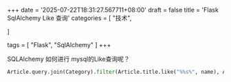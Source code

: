 +++
date = '2025-07-22T18:31:27.567711+08:00'
draft = false
title = 'Flask SqlAlchemy Like 查询'
categories = [
    "技术",

]

tags = [
    "Flask",
    "SqlAlchemy"
]
+++

SQLAlchemy 如何进行 mysql的Like查询呢？

```py
Article.query.join(Category).filter(Article.title.like("%%s%", name), Article.is_deleted == 0).order_by(Article.id.desc())
```
